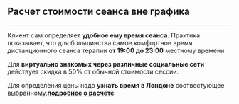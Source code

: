 ## Расчет стоимости сеанса вне графика
---

Клиент сам определяет **удобное ему время сеанса**. Практика показывает, что для большинства самое комфортное время дистанционного сеанса терапии **от 19:00 до 23:00** местному времени.

Для **виртуально знакомых через различные социальные сети** действует скидка в 50% от обычной стоимости сессии.

Для определения цены надо **узнать время в Лондоне** соотвестующее выбранному.**[подробнее о расчёте](/valuation/)** 
